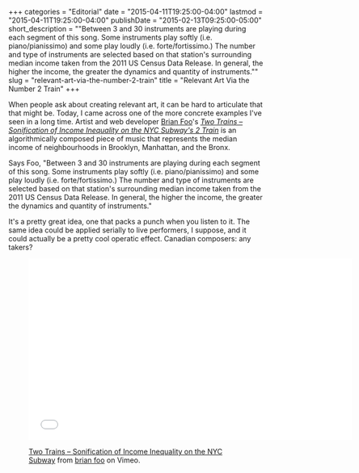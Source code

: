 +++
categories = "Editorial"
date = "2015-04-11T19:25:00-04:00"
lastmod = "2015-04-11T19:25:00-04:00"
publishDate = "2015-02-13T09:25:00-05:00"
short_description = "\"Between 3 and 30 instruments are playing during each segment of this song. Some instruments play softly (i.e. piano/pianissimo) and some play loudly (i.e. forte/fortissimo.) The number and type of instruments are selected based on that station's surrounding median income taken from the 2011 US Census Data Release. In general, the higher the income, the greater the dynamics and quantity of instruments.\""
slug = "relevant-art-via-the-number-2-train"
title = "Relevant Art Via the Number 2 Train"
+++

<p>
	When people ask about creating relevant art, it can be hard to articulate that that might be. Today, I came across one of the more concrete examples I've seen in a long time. Artist and web developer <a href="http://brianfoo.com/" target="_blank">Brian Foo</a>'s <a href="https://vimeo.com/118358642" target="_blank"><em>Two Trains – Sonification of Income Inequality on the NYC Subway's 2 Train</em></a> is an algorithmically composed piece of music that represents the median income of neighbourhoods in Brooklyn, Manhattan, and the Bronx.
</p>
<p>
	Says Foo, "Between 3 and 30 instruments are playing during each segment of this song. Some instruments play softly (i.e. piano/pianissimo) and some play loudly (i.e. forte/fortissimo.) The number and type of instruments are selected based on that station's surrounding median income taken from the 2011 US Census Data Release. In general, the higher the income, the greater the dynamics and quantity of instruments."
</p>
<p>
	It's a pretty great idea, one that packs a punch when you listen to it. The same idea could be applied serially to live performers, I suppose, and it could actually be a pretty cool operatic effect. Canadian composers: any takers?
</p>
<figure data-type="video">
<p>
	<iframe class="embedly-embed" src="//cdn.embedly.com/widgets/media.html?src=https%3A%2F%2Fplayer.vimeo.com%2Fvideo%2F118358642&amp;url=https%3A%2F%2Fvimeo.com%2F118358642&amp;image=http%3A%2F%2Fi.vimeocdn.com%2Fvideo%2F505363653_1280.jpg&amp;key=31a2d8b5de5447f0b129e81f50af7b5b&amp;type=text%2Fhtml&amp;schema=vimeo" width="640" height="360" scrolling="no" frameborder="0" allowfullscreen="">
	</iframe>
</p>
<figcaption><a href="https://vimeo.com/118358642" target="_blank">Two Trains – Sonification of Income Inequality on the NYC Subway</a> from <a href="https://vimeo.com/brianfoo" target="_blank">brian foo</a> on Vimeo.</figcaption></figure>
<p>
	<br>
</p>
